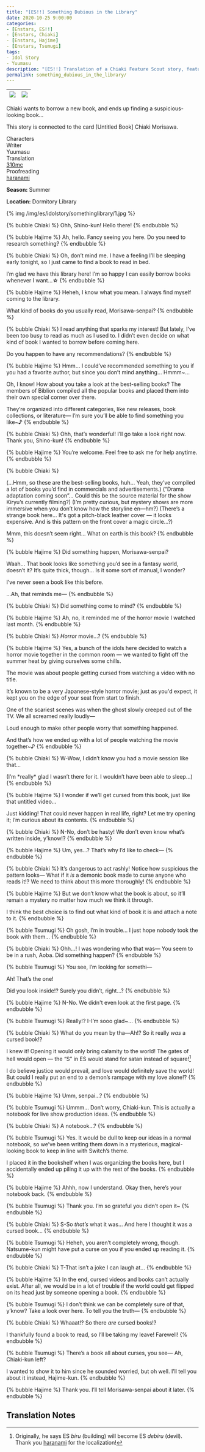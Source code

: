 ```yaml
---
title: "[ES!!] Something Dubious in the Library"
date: 2020-10-25 9:00:00
categories:
- [Enstars, ES!!]
- [Enstars, Chiaki]
- [Enstars, Hajime]
- [Enstars, Tsumugi]
tags:
- Idol Story
- Yuumasu
description: "[ES!!] Translation of a Chiaki Feature Scout story, featuring Hajime and Tsumugi. Chiaki wants to borrow a new book, and ends up finding a suspicious-looking book…"
permalink: something_dubious_in_the_library/
---
```


![](/img/es/idolstory/somethinglibrary/c1.jpg)|![](/img/es/idolstory/somethinglibrary/c2.jpg)
:-:|:-:

Chiaki wants to borrow a new book, and ends up finding a suspicious-looking book…

This story is connected to the card [Untitled Book] Chiaki Morisawa.

<div class="three-wrapper" style="--storyColor:#965e7d;--storyColor-rgb:150,94,125;--storyColor-h:326.8;--storyColor-s: 23%;--storyColor-l:47.8%;">
    <div class="info-area">
        <div class="info">
            <div class="info-item characters">
                <div class="label">
                    Characters
                </div>
                <div class="value">
                <a href="/categories/Enstars/Chiaki" character="Chiaki"></a>
                <a href="/categories/Enstars/Hajime" character="Hajime"></a>
                <a href="/categories/Enstars/Tsumugi" character="Tsumugi"></a>
                </div>
            </div>
            <div class="info-item one">
                <div class="label">
                    Writer
                </div>
                <div class="value">
                    Yuumasu
                </div>
            </div>
            <div class="info-item two">
                <div class="label">
                    Translation
                </div>
                <div class="value">
                    <a href="/about">310mc</a>
                </div>
            </div>
            <div class="info-item three">
                <div class="label">
                   Proofreading
                </div>
                <div class="value">
                    <a href="https://twitter.com/haranami_">haranami</a>
                </div>
            </div>
        </div>
    </div>
</div>

<!-- more -->

<div class="msr-season summer">
    <p><span><b>Season:</b> Summer</span></p>
</div>

<div class="msr-location">
    <p><span><b>Location:</b> Dormitory Library</span></p>
</div>

{% img /img/es/idolstory/somethinglibrary/1.jpg %}

{% bubble Chiaki %}
Ohh, Shino-kun! Hello there!
{% endbubble %}

{% bubble Hajime %}
Ah, hello. Fancy seeing you here. Do you need to research something?
{% endbubble %}

{% bubble Chiaki %}
Oh, don’t mind me. I have a feeling I’ll be sleeping early tonight, so I just came to find a book to read in bed.

I’m glad we have this library here! I’m so happy I can easily borrow books whenever I want…☆
{% endbubble %}

{% bubble Hajime %}
Heheh, I know what you mean. I always find myself coming to the library.

What kind of books do you usually read, Morisawa-senpai?
{% endbubble %}

{% bubble Chiaki %}
I read anything that sparks my interest! But lately, I’ve been too busy to read as much as I used to. I didn’t even decide on what kind of book I wanted to borrow before coming here.

Do you happen to have any recommendations?
{% endbubble %}

{% bubble Hajime %}
Hmm… I could’ve recommended something to you if you had a favorite author, but since you don’t mind anything… Hmmm~…

Oh, I know! How about you take a look at the best-selling books? The members of Biblion compiled all the popular books and placed them into their own special corner over there.

They’re organized into different categories, like new releases, book collections, or literature— I’m sure you’ll be able to find something you like~♪
{% endbubble %}

{% bubble Chiaki %}
Ohh, that’s wonderful! I’ll go take a look right now. Thank you, Shino-kun!
{% endbubble %}

{% bubble Hajime %}
You’re welcome. Feel free to ask me for help anytime.
{% endbubble %}

{% bubble Chiaki %}
<th>(…Hmm, so these are the best-selling books, huh… Yeah, they’ve compiled a lot of books you’d find in commercials and advertisements.)</th>

<th>(“Drama adaptation coming soon”… Could this be the source material for the show Kiryu’s currently filming?)</th>

<th>(I’m pretty curious, but mystery shows are more immersive when you don’t know how the storyline en—hm?)</th>

<th>(There’s a strange book here… It's got a pitch-black leather cover — it looks expensive. And is this pattern on the front cover a magic circle…?)</th>

Mmm, this doesn’t seem right… What on earth is this book?
{% endbubble %}

{% bubble Hajime %}
Did something happen, Morisawa-senpai?

Waah… That book looks like something you’d see in a fantasy world, doesn’t it? It’s quite thick, though… Is it some sort of manual, I wonder?

I’ve never seen a book like this before.

…Ah, that reminds me—
{% endbubble %}

{% bubble Chiaki %}
Did something come to mind?
{% endbubble %}

{% bubble Hajime %}
Ah, no, it reminded me of the horror movie I watched last month.
{% endbubble %}

{% bubble Chiaki %}
*Horror* movie…?
{% endbubble %}

{% bubble Hajime %}
Yes, a bunch of the idols here decided to watch a horror movie together in the common room — we wanted to fight off the summer heat by giving ourselves some chills.

The movie was about people getting cursed from watching a video with no title.

It’s known to be a very Japanese-style horror movie; just as you'd expect, it kept you on the edge of your seat from start to finish.

One of the scariest scenes was when the ghost slowly creeped out of the TV. We all screamed really loudly—

Loud enough to make other people worry that something happened.

And that’s how we ended up with a lot of people watching the movie together~♪
{% endbubble %}

{% bubble Chiaki %}
W-Wow, I didn’t know you had a movie session like that…

<th>(I’m *really* glad I wasn’t there for it. I wouldn’t have been able to sleep…)</th>
{% endbubble %}

{% bubble Hajime %}
I wonder if we’ll get cursed from this book, just like that untitled video…

Just kidding! That could never happen in real life, right? Let me try opening it; I’m curious about its contents.
{% endbubble %}

{% bubble Chiaki %}
N-No, don’t be hasty! We don’t even know what’s written inside, y’know!?
{% endbubble %}

{% bubble Hajime %}
Um, yes…? That’s why I’d like to check—
{% endbubble %}

{% bubble Chiaki %}
It’s dangerous to act rashly! Notice how suspicious the pattern looks— What if it *is* a demonic book made to curse anyone who reads it!? We need to think about this more thoroughly!
{% endbubble %}

{% bubble Hajime %}
But we don’t know what the book is about, so it’ll remain a mystery no matter how much we think it through.

I think the best choice is to find out what kind of book it is and attach a note to it.
{% endbubble %}

{% bubble Tsumugi %}
Oh gosh, I’m in trouble… I just hope nobody took the book with them…
{% endbubble %}

{% bubble Chiaki %}
Ohh…! I was wondering who that was— You seem to be in a rush, Aoba. Did something happen?
{% endbubble %}

{% bubble Tsumugi %}
You see, I’m looking for somethi—

Ah! That’s the one!

Did you look inside!? Surely you didn’t, right…?
{% endbubble %}

{% bubble Hajime %}
N-No. We didn't even look at the first page.
{% endbubble %}

{% bubble Tsumugi %}
Really!? I-I’m sooo glad~…
{% endbubble %}

{% bubble Chiaki %}
What do you mean by tha—Ah!? So it really *was* a cursed book!?

I knew it! Opening it would only bring calamity to the world! The gates of hell would open — the “S” in ES would stand for satan instead of square![^1]

I do believe justice would prevail, and love would definitely save the world! But could I really put an end to a demon’s rampage with my love alone!?
{% endbubble %}

{% bubble Hajime %}
Umm, senpai…?
{% endbubble %}

{% bubble Tsumugi %}
Ummm… Don’t worry, Chiaki-kun. This is actually a notebook for live show production ideas.
{% endbubble %}

{% bubble Chiaki %}
A notebook…?
{% endbubble %}

{% bubble Tsumugi %}
Yes. It would be dull to keep our ideas in a normal notebook, so we’ve been writing them down in a mysterious, magical-looking book to keep in line with Switch’s theme.

I placed it in the bookshelf when I was organizing the books here, but I accidentally ended up piling it up with the rest of the books.
{% endbubble %}

{% bubble Hajime %}
Ahhh, now I understand. Okay then, here’s your notebook back.
{% endbubble %}

{% bubble Tsumugi %}
Thank you. I’m so grateful you didn’t open it~
{% endbubble %}

{% bubble Chiaki %}
S-So *that’s* what it was… And here I thought it was a cursed book…
{% endbubble %}

{% bubble Tsumugi %}
Heheh, you aren’t completely wrong, though. Natsume-kun might have put a curse on you if you ended up reading it.
{% endbubble %}

{% bubble Chiaki %}
T-That isn’t a joke I can laugh at…
{% endbubble %}

{% bubble Hajime %}
In the end, cursed videos and books can’t actually exist. After all, we would be in a lot of trouble if the world could get flipped on its head just by someone opening a book.
{% endbubble %}

{% bubble Tsumugi %}
I don’t think we can be completely sure of that, y’know? Take a look over here. To tell you the truth—
{% endbubble %}

{% bubble Chiaki %}
Whaaat!? So there *are* cursed books!?

I thankfully found a book to read, so I’ll be taking my leave! Farewell!
{% endbubble %}

{% bubble Tsumugi %}
There’s a book all about curses, you see— Ah, Chiaki-kun left?

I wanted to show it to him since he sounded worried, but oh well. I’ll tell you about it instead, Hajime-kun.
{% endbubble %}

{% bubble Hajime %}
Thank you. I’ll tell Morisawa-senpai about it later.
{% endbubble %}

## Translation Notes
[^1]: Originally, he says ES <em>biru</em> (building) will become ES <em>debiru</em> (devil). Thank you <a href="https://twitter.com/haranami_" target="_blank">haranami</a> for the localization!
